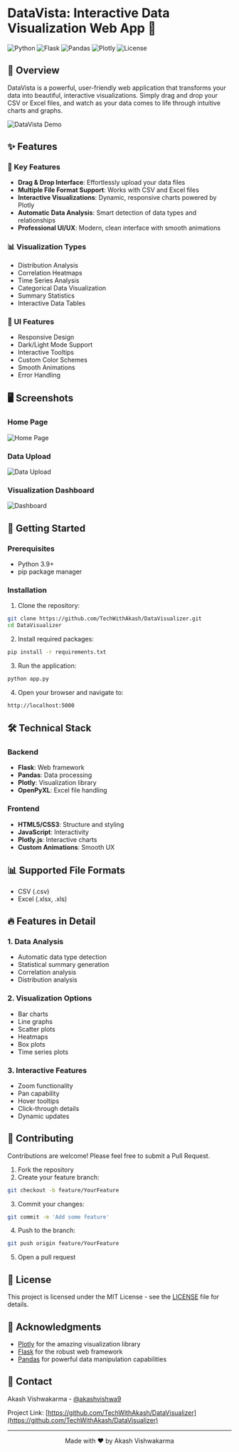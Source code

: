 # DataVista: Interactive Data Visualization Web App 🚀

![Python](https://img.shields.io/badge/python-v3.9+-blue.svg)
![Flask](https://img.shields.io/badge/flask-v2.0.1-blue.svg)
![Pandas](https://img.shields.io/badge/pandas-v2.0.0-blue.svg)
![Plotly](https://img.shields.io/badge/plotly-v5.3.1-blue.svg)
![License](https://img.shields.io/badge/license-MIT-blue.svg)

## 🌟 Overview

DataVista is a powerful, user-friendly web application that transforms your data into beautiful, interactive visualizations. Simply drag and drop your CSV or Excel files, and watch as your data comes to life through intuitive charts and graphs.

![DataVista Demo](assets/datavista-demo.gif)

## ✨ Features

### 🎯 Key Features
- **Drag & Drop Interface**: Effortlessly upload your data files
- **Multiple File Format Support**: Works with CSV and Excel files
- **Interactive Visualizations**: Dynamic, responsive charts powered by Plotly
- **Automatic Data Analysis**: Smart detection of data types and relationships
- **Professional UI/UX**: Modern, clean interface with smooth animations

### 📊 Visualization Types
- Distribution Analysis
- Correlation Heatmaps
- Time Series Analysis
- Categorical Data Visualization
- Summary Statistics
- Interactive Data Tables

### 🎨 UI Features
- Responsive Design
- Dark/Light Mode Support
- Interactive Tooltips
- Custom Color Schemes
- Smooth Animations
- Error Handling

## 🖥️ Screenshots

### Home Page
![Home Page](assets/homepage.png)

### Data Upload
![Data Upload](assets/data-upload.png)

### Visualization Dashboard
![Dashboard](assets/dashboard.png)

## 🚀 Getting Started

### Prerequisites
- Python 3.9+
- pip package manager

### Installation

1. Clone the repository:
```bash
git clone https://github.com/TechWithAkash/DataVisualizer.git
cd DataVisualizer
```

2. Install required packages:
```bash
pip install -r requirements.txt
```

3. Run the application:
```bash
python app.py
```

4. Open your browser and navigate to:
```
http://localhost:5000
```

## 🛠️ Technical Stack

### Backend
- **Flask**: Web framework
- **Pandas**: Data processing
- **Plotly**: Visualization library
- **OpenPyXL**: Excel file handling

### Frontend
- **HTML5/CSS3**: Structure and styling
- **JavaScript**: Interactivity
- **Plotly.js**: Interactive charts
- **Custom Animations**: Smooth UX

## 📊 Supported File Formats

- CSV (.csv)
- Excel (.xlsx, .xls)

## 🔥 Features in Detail

### 1. Data Analysis
- Automatic data type detection
- Statistical summary generation
- Correlation analysis
- Distribution analysis

### 2. Visualization Options
- Bar charts
- Line graphs
- Scatter plots
- Heatmaps
- Box plots
- Time series plots

### 3. Interactive Features
- Zoom functionality
- Pan capability
- Hover tooltips
- Click-through details
- Dynamic updates

## 🤝 Contributing

Contributions are welcome! Please feel free to submit a Pull Request.

1. Fork the repository
2. Create your feature branch:
```bash
git checkout -b feature/YourFeature
```
3. Commit your changes:
```bash
git commit -m 'Add some feature'
```
4. Push to the branch:
```bash
git push origin feature/YourFeature
```
5. Open a pull request

## 📝 License

This project is licensed under the MIT License - see the [LICENSE](LICENSE) file for details.

## 🙏 Acknowledgments

- [Plotly](https://plotly.com/) for the amazing visualization library
- [Flask](https://flask.palletsprojects.com/) for the robust web framework
- [Pandas](https://pandas.pydata.org/) for powerful data manipulation capabilities

## 📧 Contact

Akash Vishwakarma - [@akashvishwa9](https://twitter.com/akashvishwa9)

Project Link: [https://github.com/TechWithAkash/DataVisualizer](https://github.com/TechWithAkash/DataVisualizer)

---

<p align="center">Made with ❤️ by Akash Vishwakarma</p>
